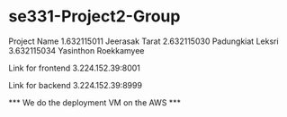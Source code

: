 # se331-Project2-Group

Project Name
1.632115011 Jeerasak Tarat
2.632115030 Padungkiat Leksri
3.632115034 Yasinthon Roekkamyee

Link for frontend
3.224.152.39:8001

Link for backend
3.224.152.39:8999

*** We do the deployment VM on the AWS ***